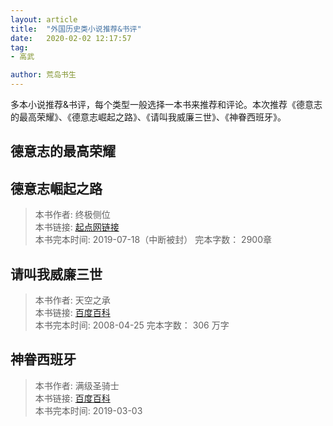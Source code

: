 ```yaml
---
layout: article
title:  "外国历史类小说推荐&书评"
date:   2020-02-02 12:17:57
tag:
- 高武

author: 荒岛书生
---
```


多本小说推荐&书评，每个类型一般选择一本书来推荐和评论。本次推荐《德意志的最高荣耀》、《德意志崛起之路》、《请叫我威廉三世》、《神眷西班牙》。

<!---more--->


## 德意志的最高荣耀

## 德意志崛起之路

> 本书作者:  终极侧位  
> 本书链接:  [起点网链接](https://book.qidian.com/info/3687209)  
> 本书完本时间: 2019-07-18（中断被封）
> 完本字数： 2900章

## 请叫我威廉三世

> 本书作者:  天空之承  
> 本书链接:  [百度百科](https://bkso.baidu.com/item/%E8%AF%B7%E5%8F%AB%E6%88%91%E5%A8%81%E5%BB%89%E4%B8%89%E4%B8%96)  
> 本书完本时间: 2008-04-25
> 完本字数： 306 万字


## 神眷西班牙

> 本书作者:  满级圣骑士  
> 本书链接:  [百度百科](https://baike.baidu.com/item/%E7%A5%9E%E7%9C%B7%E8%A5%BF%E7%8F%AD%E7%89%99/22877642?fr=aladdin)  
> 本书完本时间: 2019-03-03
